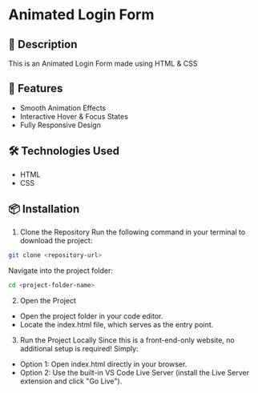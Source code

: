 # Animated Login Form

## 📝 Description

This is an Animated Login Form made using HTML & CSS

## 🚀 Features

- Smooth Animation Effects
- Interactive Hover & Focus States
- Fully Responsive Design

## 🛠️ Technologies Used

- HTML
- CSS

## 📦 Installation

1. Clone the Repository
Run the following command in your terminal to download the project:

```bash
git clone <repository-url>

```

Navigate into the project folder:

```bash
cd <project-folder-name>

```

2. Open the Project
- Open the project folder in your code editor.
- Locate the index.html file, which serves as the entry point.
3. Run the Project Locally
Since this is a front-end-only website, no additional setup is required! Simply:
- Option 1: Open index.html directly in your browser.
- Option 2: Use the built-in VS Code Live Server (install the Live Server extension and click "Go Live").

